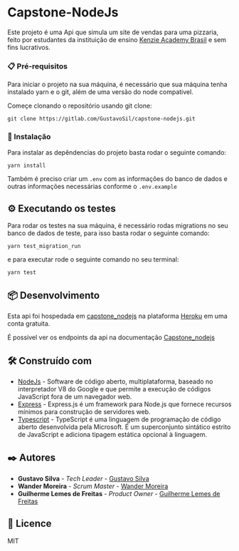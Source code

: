 # Capstone-NodeJs

Este projeto é uma Api que simula um site de vendas para uma pizzaria, feito por estudantes da instituição de ensino [Kenzie Academy Brasil](https://kenzie.com.br/) e sem fins lucrativos.

### 📋 Pré-requisitos

Para iniciar o projeto na sua máquina, é necessário que sua máquina tenha instalado yarn e o git, além de uma versão do node compativel.

Começe clonando o repositório usando git clone:
 ```
 git clone https://gitlab.com/GustavoSil/capstone-nodejs.git
 ```

### 🔧 Instalação

Para instalar as depêndencias do projeto basta rodar o seguinte comando:
```
yarn install
```
Também é preciso criar um `.env` com as informações do banco de dados e outras informações necessárias conforme o `.env.example`

## ⚙️ Executando os testes

Para rodar os testes na sua máquina, é necessário rodas migrations no seu banco de dados de teste, para isso basta rodar o seguinte comando:
```
yarn test_migration_run
```

e para executar rode o seguinte comando no seu terminal:
```
yarn test
```

## 📦 Desenvolvimento
Esta api foi hospedada em [capstone_nodejs](https://capstone_nodejs.herokuapp.com) na plataforma [Heroku](https://www.heroku.com/home) em uma conta gratuita.
 
É possivel ver os endpoints da api na documentação [Capstone_nodejs](https://capstone_nodejs.herokuapp.com/api-documentation)

## 🛠️ Construído com

* [NodeJs](https://nodejs.org/en/) - Software de código aberto, multiplataforma, baseado no interpretador V8 do Google e que permite a execução de códigos JavaScript fora de um navegador web.
* [Express](https://expressjs.com/) - Express.js é um framework para Node.js que fornece recursos mínimos para construção de servidores web.
* [Typescript](https://www.typescriptlang.org/) - TypeScript é uma linguagem de programação de código aberto desenvolvida pela Microsoft. É um superconjunto sintático estrito de JavaScript e adiciona tipagem estática opcional à linguagem.
## ✒️ Autores

* **Gustavo Silva** - *Tech Leader* - [Gustavo Silva](https://gitlab.com/GustavoSil)
* **Wander Moreira** - *Scrum Master* - [Wander Moreira](https://gitlab.com/trevius)
* **Guilherme Lemes de Freitas** - *Product Owner* - [Guilherme Lemes de Freitas](https://gitlab.com/guilemes-freitas)

## 📜 Licence
MIT
